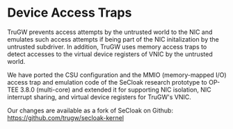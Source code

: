 # Device Access Traps
TruGW prevents access attempts by the untrusted world to the NIC and emulates
such access attempts if being part of the NIC initalization by the untrusted subdriver.
In addition, TruGW uses memory access traps to detect accesses to the virtual device
registers of VNIC by the untrusted world.

We have ported the CSU configuration and the MMIO (memory-mapped I/O)
access trap and emulation code of the SeCloak research prototype to OP-TEE 3.8.0
(multi-core) and extended it for supporting NIC isolation, NIC interrupt sharing,
and virtual device registers for TruGW's VNIC.

Our changes are available as a fork of SeCloak on Github: https://github.com/trugw/secloak-kernel